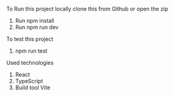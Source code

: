 To Run this project locally clone this from Github or open the zip

1. Run npm install
2. Run npm run dev


To test this project

1. npm run test

Used technologies

1. React
2. TypeScript
3. Build tool Vite